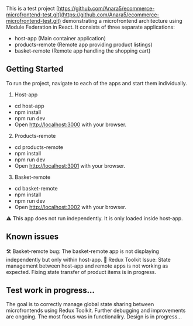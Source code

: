This is a test project [https://github.com/Anara5/ecommerce-microfrontend-test.git](https://github.com/Anara5/ecommerce-microfrontend-test.git) demonstrating a microfrontend architecture using Module Federation in React. It consists of three separate applications:

- host-app (Main container application)
- products-remote (Remote app providing product listings)
- basket-remote (Remote app handling the shopping cart)

## Getting Started

To run the project, navigate to each of the apps and start them individually.

1. Host-app
- cd host-app
- npm install
- npm run dev
- Open [http://localhost:3000](http://localhost:3000) with your browser.

2. Products-remote
- cd products-remote
- npm install
- npm run dev
- Open [http://localhost:3001](http://localhost:3001) with your browser.

3. Basket-remote
- cd basket-remote
- npm install
- npm run dev
- Open [http://localhost:3002](http://localhost:3002) with your browser.

⚠️ This app does not run independently. It is only loaded inside host-app.

## Known issues

🛠 Basket-remote bug: The basket-remote app is not displaying independently but only within host-app.
🔄 Redux Toolkit Issue: State management between host-app and remote apps is not working as expected. Fixing state transfer of product items is in progress.

## Test work in progress...
The goal is to correctly manage global state sharing between microfrontends using Redux Toolkit. Further debugging and improvements are ongoing. The most focus was in functionaliry. Design is in progress...
